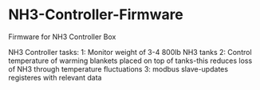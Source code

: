 # NH3-Controller-Firmware
Firmware for NH3 Controller Box

NH3 Controller tasks:
1: Monitor weight of 3-4 800lb NH3 tanks
2: Control temperature of warming blankets placed on top of tanks-this reduces loss of NH3 through temperature fluctuations
3: modbus slave-updates registeres with relevant data
